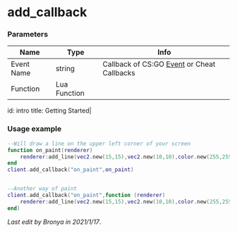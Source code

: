 
# add_callback
### Parameters
| Name       | Type         | Info                                                           |
|------------|--------------|----------------------------------------------------------------|
| Event Name | string       | Callback of CS:GO [Event](https://wiki.alliedmods.net/Counter-Strike:_Global_Offensive_Events) or Cheat Callbacks |
| Function   | Lua Function |
id: intro
title: Getting Started|
### Usage example
```lua
--Will draw a line on the upper left corner of your screen
function on_paint(renderer)
    renderer:add_line(vec2.new(15,15),vec2.new(10,10),color.new(255,255,255,255):d3d(),color.new(255,255,255,255):d3d())
end
client.add_callback("on_paint",on_paint)


--Another way of paint
client.add_callback("on_paint",function (renderer)
    renderer:add_line(vec2.new(15,15),vec2.new(10,10),color.new(255,255,255,255):d3d(),color.new(255,255,255,255):d3d())
end)

```


*Last edit by Bronya in 2021/1/17*.

